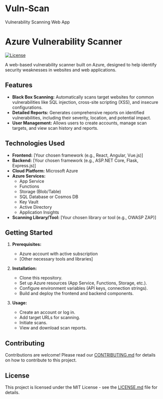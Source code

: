 # Vuln-Scan
Vulnerability Scanning Web App
# Azure Vulnerability Scanner

[![License](https://img.shields.io/badge/License-MIT-yellow.svg)](https://opensource.org/licenses/MIT)

A web-based vulnerability scanner built on Azure, designed to help identify security weaknesses in websites and web applications.

## Features

* **Black Box Scanning:** Automatically scans target websites for common vulnerabilities like SQL injection, cross-site scripting (XSS), and insecure configurations.
* **Detailed Reports:** Generates comprehensive reports on identified vulnerabilities, including their severity, location, and potential impact.
* **User Management:** Allows users to create accounts, manage scan targets, and view scan history and reports.

## Technologies Used

* **Frontend:** [Your chosen framework (e.g., React, Angular, Vue.js)]
* **Backend:** [Your chosen framework (e.g., ASP.NET Core, Flask, Express.js)]
* **Cloud Platform:** Microsoft Azure
* **Azure Services:** 
    * App Service
    * Functions
    * Storage (Blob/Table)
    * SQL Database or Cosmos DB
    * Key Vault
    * Active Directory 
    * Application Insights
* **Scanning Library/Tool:** [Your chosen library or tool (e.g., OWASP ZAP)]

## Getting Started

1. **Prerequisites:**
   * Azure account with active subscription
   * [Other necessary tools and libraries]

2. **Installation:**
   * Clone this repository.
   * Set up Azure resources (App Service, Functions, Storage, etc.).
   * Configure environment variables (API keys, connection strings).
   * Build and deploy the frontend and backend components.

3. **Usage:**
   * Create an account or log in.
   * Add target URLs for scanning.
   * Initiate scans.
   * View and download scan reports.

## Contributing

Contributions are welcome! Please read our [CONTRIBUTING.md](CONTRIBUTING.md) for details on how to contribute to this project.

## License

This project is licensed under the MIT License - see the [LICENSE.md](LICENSE.md) file for details.
